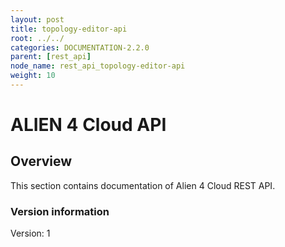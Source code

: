 ```yaml
---
layout: post
title: topology-editor-api
root: ../../
categories: DOCUMENTATION-2.2.0
parent: [rest_api]
node_name: rest_api_topology-editor-api
weight: 10
---
```


# ALIEN 4 Cloud API

## Overview
This section contains documentation of Alien 4 Cloud REST API.

### Version information
Version: 1

